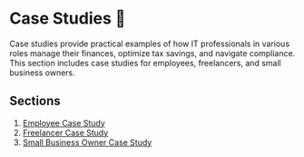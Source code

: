 # Case Studies 📘

Case studies provide practical examples of how IT professionals in various roles manage their finances, optimize tax savings, and navigate compliance. This section includes case studies for employees, freelancers, and small business owners.

## Sections

1. [Employee Case Study](employee-case-study.md)
2. [Freelancer Case Study](freelancer-case-study.md)
3. [Small Business Owner Case Study](small-business-case-study.md)

